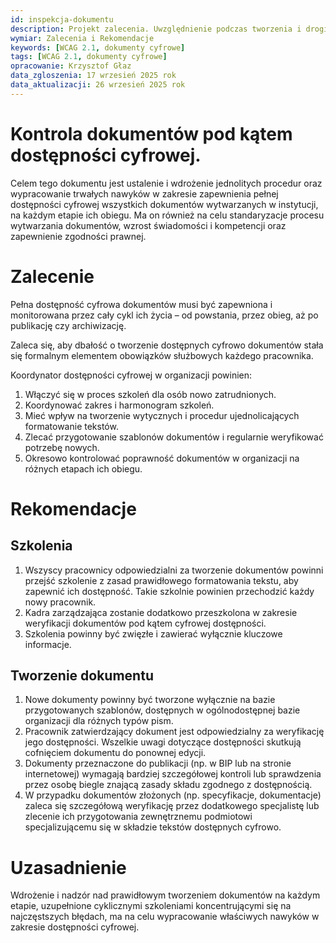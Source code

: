 ```yaml
---
id: inspekcja-dokumentu
description: Projekt zalecenia. Uwzględnienie podczas tworzenia i drogi dokumentów w jednostce wymogów dostępności WCAG 2.1 AA
wymiar: Zalecenia i Rekomendacje
keywords: [WCAG 2.1, dokumenty cyfrowe]
tags: [WCAG 2.1, dokumenty cyfrowe]
opracowanie: Krzysztof Głaz
data_zgloszenia: 17 wrzesień 2025 rok
data_aktualizacji: 26 wrzesień 2025 rok
---
```


# Kontrola dokumentów pod kątem dostępności cyfrowej.

Celem tego dokumentu jest ustalenie i wdrożenie jednolitych procedur oraz wypracowanie trwałych nawyków w zakresie zapewnienia pełnej dostępności cyfrowej wszystkich dokumentów wytwarzanych w instytucji, na każdym etapie ich obiegu. Ma on również na celu standaryzacje procesu wytwarzania dokumentów, wzrost świadomości i kompetencji oraz zapewnienie zgodności prawnej.

# Zalecenie

Pełna dostępność cyfrowa dokumentów musi być zapewniona i monitorowana przez cały cykl ich życia – od powstania, przez obieg, aż po publikację czy archiwizację.

Zaleca się, aby dbałość o tworzenie dostępnych cyfrowo dokumentów stała się formalnym elementem obowiązków służbowych każdego pracownika.

Koordynator dostępności cyfrowej w organizacji powinien:

1. Włączyć się w proces szkoleń dla osób nowo zatrudnionych.
2. Koordynować zakres i harmonogram szkoleń.
3. Mieć wpływ na tworzenie wytycznych i procedur ujednolicających formatowanie tekstów.
4. Zlecać przygotowanie szablonów dokumentów i regularnie weryfikować potrzebę nowych.
5. Okresowo kontrolować poprawność dokumentów w organizacji na różnych etapach ich obiegu.

# Rekomendacje

## Szkolenia

1. Wszyscy pracownicy odpowiedzialni za tworzenie dokumentów powinni przejść szkolenie z zasad prawidłowego formatowania tekstu, aby zapewnić ich dostępność. Takie szkolnie powinien przechodzić każdy nowy pracownik.
2. Kadra zarządzająca zostanie dodatkowo przeszkolona w zakresie weryfikacji dokumentów pod kątem cyfrowej dostępności.
3. Szkolenia powinny być zwięzłe i zawierać wyłącznie kluczowe informacje.

## Tworzenie dokumentu

1. Nowe dokumenty powinny być tworzone wyłącznie na bazie przygotowanych szablonów, dostępnych w ogólnodostępnej bazie organizacji dla różnych typów pism.
2. Pracownik zatwierdzający dokument jest odpowiedzialny za weryfikację jego dostępności. Wszelkie uwagi dotyczące dostępności skutkują cofnięciem dokumentu do ponownej edycji.
3. Dokumenty przeznaczone do publikacji (np. w BIP lub na stronie internetowej) wymagają bardziej szczegółowej kontroli lub sprawdzenia przez osobę biegle znającą zasady składu zgodnego z dostępnością.
4. W przypadku dokumentów złożonych (np. specyfikacje, dokumentacje) zaleca się szczegółową weryfikację przez dodatkowego specjalistę lub zlecenie ich przygotowania zewnętrznemu podmiotowi specjalizującemu się w składzie tekstów dostępnych cyfrowo.

# Uzasadnienie

Wdrożenie i nadzór nad prawidłowym tworzeniem dokumentów na każdym etapie, uzupełnione cyklicznymi szkoleniami koncentrującymi się na najczęstszych błędach, ma na celu wypracowanie właściwych nawyków w zakresie dostępności cyfrowej.
